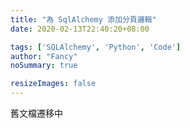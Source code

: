 ```yaml
---
title: "為 SqlAlchemy 添加分頁邏輯"
date: 2020-02-13T22:40:20+08:00

tags: ['SQLAlchemy', 'Python', 'Code']
author: "Fancy"
noSummary: true

resizeImages: false
---
```

舊文檔遷移中


